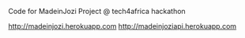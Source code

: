Code for MadeinJozi Project @ tech4africa hackathon

http://madeinjozi.herokuapp.com
http://madeinjoziapi.herokuapp.com